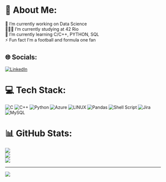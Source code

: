# 💫 About Me:
🎲 I’m currently working on Data Science<br>👩🏻‍💻 I’m currently studying at 42 Rio<br>🌱 I’m currently learning C/C++, PYTHON, SQL<br>⚡ Fun fact I'm a football and formula one fan


## 🌐 Socials:
[![LinkedIn](https://img.shields.io/badge/LinkedIn-%230077B5.svg?logo=linkedin&logoColor=white)](https://www.linkedin.com/in/leticiamagalhaes-/) 

# 💻 Tech Stack:
![C](https://img.shields.io/badge/c-%2300599C.svg?style=for-the-badge&logo=c&logoColor=white) ![C++](https://img.shields.io/badge/c++-%2300599C.svg?style=for-the-badge&logo=c%2B%2B&logoColor=white) ![Python](https://img.shields.io/badge/python-3670A0?style=for-the-badge&logo=python&logoColor=ffdd54) ![Azure](https://img.shields.io/badge/azure-%230072C6.svg?style=for-the-badge&logo=azure-devops&logoColor=white) ![LINUX](https://img.shields.io/badge/Linux-FCC624?style=for-the-badge&logo=linux&logoColor=black) ![Pandas](https://img.shields.io/badge/pandas-%23150458.svg?style=for-the-badge&logo=pandas&logoColor=white) ![Shell Script](https://img.shields.io/badge/shell_script-%23121011.svg?style=for-the-badge&logo=gnu-bash&logoColor=white) ![Jira](https://img.shields.io/badge/jira-%230A0FFF.svg?style=for-the-badge&logo=jira&logoColor=white) ![MySQL](https://img.shields.io/badge/mysql-%2300f.svg?style=for-the-badge&logo=mysql&logoColor=white)
# 📊 GitHub Stats:
![](https://github-readme-stats.vercel.app/api?username=leeticiamm&theme=dark&hide_border=false&include_all_commits=false&count_private=false)<br/>
![](https://github-readme-streak-stats.herokuapp.com/?user=leeticiamm&theme=dark&hide_border=false)<br/>
![](https://github-readme-stats.vercel.app/api/top-langs/?username=leeticiamm&theme=dark&hide_border=false&include_all_commits=false&count_private=false&layout=compact)

---
[![](https://visitcount.itsvg.in/api?id=leeticiamm&icon=0&color=0)](https://visitcount.itsvg.in)

<!-- Proudly created with GPRM ( https://gprm.itsvg.in ) -->
